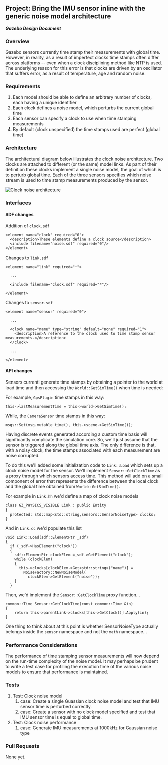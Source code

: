 ## Project: Bring the IMU sensor inline with the generic noise model architecture
***Gazebo Design Document***

### Overview

Gazebo sensors currently time stamp their measurements with global time. However, in reality, as a result of imperfect clocks
time stamps often differ across platforms -- even when a clock disciplining method like NTP is used. The underlying reason for 
this error is that clocks are driven by an oscillator that suffers error, as a result of temperature, age and random noise.

### Requirements

1. Each model should be able to define an arbitrary number of clocks, each having a unique identifier
2. Each clock defines a noise model, which perturbs the current global time
3. Each sensor can specify a clock to use when time stamping measurements
4. By default (clock unspecified) the time stamps used are perfect (global time)

### Architecture

The architectural diagram below illustrates the clock noise architecture. Two clocks are attached to different (or the same) model links. As part of their definition these clocks implement a single noise model, the goal of which is to perturb global time. Each of the three sensors specifies which noise stream is used to time stamp measurements produced by the sensor.

![Clock noise architecture](https://bytebucket.org/asymingt/gazebo_design/raw/64c4864a193551098cd0fb4e7ae1edc4269c7608/improve_sensors/clocknoise.png "Clock noise architecture")

### Interfaces

#### SDF changes ####

Addition of ```clock.sdf```

```
<element name="clock" required="0">
  <description>These elements define a clock source</description>
  <include filename="noise.sdf" required="0"/>
</element>
```

Changes to ```link.sdf```

```
<element name="link" required="+">

  ...

  <include filename="clock.sdf" required="*"/>

</element>

```

Changes to ```sensor.sdf```

```
<element name="sensor" required="0">

  ...

  <clock name="name" type="string" default="none" required="1">
    <description>A reference to the clock used to time stamp sensor measurements.</description>
  </clock>

  ...

</element>
```
#### API changes ####

Sensors currentl generate time stamps by obtaining a pointer to the world at load
time and then accessing the ```World::GetSimTime()``` when time is needed: 

For example, ```GpsPlugin``` time stamps in this way:

```
this->lastMeasurementTime = this->world->GetSimTime();
```

While, the ```CameraSensor``` time stamps in this way:

```
msgs::Set(msg.mutable_time(), this->scene->GetSimTime());
```

Having discrete events generated according a custom time basis will significantly 
complicate the simulation core. So, we'll just assume that the sensor is triggered
along the global time axis. The only difference is that, with a noisy clock,
the time stamps associated with each measurement are noise corrupted.

To do this we'll added some initialization code to ```Link::Load``` which sets
up a clock noise model for the sensor. We'll implement ```Sensor::GetClockTime``` 
as a proxy through which sensors access time. This method will add on a small
component of error that represents the difference between the local clock and
the global time obtained from ```World::GetSimTime()```.

For example in ```Link.hh``` we'd define a map of clock noise models

```
class GZ_PHYSICS_VISIBLE Link : public Entity
{
  protected: std::map<std::string,sensors::SensorNoiseType> clocks;
} 

```

And in ```Link.cc``` we'd populate this list

```
void Link::Load(sdf::ElementPtr _sdf)
{
  if (_sdf->HasElement("clock"))
  {
    sdf::ElementPtr clockElem =_sdf->GetElement("clock");
    while (clockElem)
    {
      this->clocks[clockElem->Get<std::string>("name")] =
        NoiseFactory::NewNoiseModel(
          clockElem->GetElement("noise"));
    }
  }

```

Then, we'd implement the ```Sensor::GetClockTime``` proxy function...

```
common::Time Sensor::GetClockTime(const common::Time &in)
{
    return this->parentLink->clocks[this->GetClock()].Apply(in);
}

```


One thing to think about at this point is whether SensorNoiseType actually belongs
inside the ```sensor``` namespace and not the ```math``` namespace...


### Performance Considerations

The performance of time stamping sensor measurements will now depend on the run-time complexity of the noise model. It may perhaps be prudent to write a test case for profiling the execution time of the various noise models to ensure that performance is maintained.

### Tests

1. Test: Clock noise model
    1. case: Create a single Guassian clock noise model and test that IMU sensor time is perturbed correctly.
    1. case: Create a sensor with no clock model specified and test that IMU sensor time is equal to global time.
1. Test: Clock noise performance
    1. case: Generate IMU measurements at 1000kHz for Gaussian noise type 

### Pull Requests

None yet.